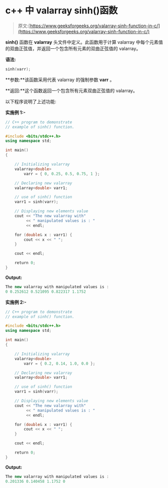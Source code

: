 # c++ 中 valarray sinh()函数

> 原文:[https://www.geeksforgeeks.org/valarray-sinh-function-in-c/](https://www.geeksforgeeks.org/valarray-sinh-function-in-c/)

**sinh()** 函数在 **valarray** 头文件中定义。此函数用于计算 valarray 中每个元素值的双曲正弦值，并返回一个包含所有元素的双曲正弦值的 valarray。

**语法:**

```cpp
sinh(varr);
```

**参数:**该函数采用代表 valarray 的强制参数 **varr** 。

**返回:**这个函数返回一个包含所有元素双曲正弦值的 valarray。

以下程序说明了上述功能:

**实施例 1:-**

```cpp
// C++ program to demonstrate
// example of sinh() function.

#include <bits/stdc++.h>
using namespace std;

int main()
{

    // Initializing valarray
    valarray<double>
        varr = { 0, 0.25, 0.5, 0.75, 1 };

    // Declaring new valarray
    valarray<double> varr1;

    // use of sinh() function
    varr1 = sinh(varr);

    // Displaying new elements value
    cout << "The new valarray with"
         << " manipulated values is : "
         << endl;

    for (double& x : varr1) {
        cout << x << " ";
    }

    cout << endl;

    return 0;
}
```

**Output:**

```cpp
The new valarray with manipulated values is : 
0 0.252612 0.521095 0.822317 1.1752

```

**实施例 2:-**

```cpp
// C++ program to demonstrate
// example of sinh() function.

#include <bits/stdc++.h>
using namespace std;

int main()
{

    // Initializing valarray
    valarray<double>
        varr = { 0.2, 0.14, 1.0, 0.0 };

    // Declaring new valarray
    valarray<double> varr1;

    // use of sinh() function
    varr1 = sinh(varr);

    // Displaying new elements value
    cout << "The new valarray with"
         << " manipulated values is : "
         << endl;

    for (double& x : varr1) {
        cout << x << " ";
    }

    cout << endl;

    return 0;
}
```

**Output:**

```cpp
The new valarray with manipulated values is : 
0.201336 0.140458 1.1752 0

```